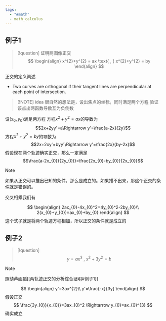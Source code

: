 ```yaml
---
tags:
  - "#math"
  - math_calculus
---
```

## 例子1
> [!question] 
>证明两图像正交
>$$
>\begin{align}
> x^{2}+y^{2} = ax \text{ , } x^{2}+y^{2} = by
\end{align}
>$$

正交的定义阐述
- Two curves are orthogonal if their tangent lines are perpendicular at each point of intersection.

> [!NOTE] idea
> 很自然的想法是，设出焦点的坐标，同时满足两个方程
> 验证该点出两函数导数互为负倒数

设$(x_0,y_0)$满足两方程
方程$x^{2}+y^{2} = ax$的导数为$$2x+2yy'=a\Rightarrow y'=\frac{a-2x}{2y}$$
方程$x^{2}+y^{2} = by$的导数为$$2x+2xy'=byy'\Rightarrow y'=\frac{2x}{by-2x}$$
假设现在两个轨迹确实正交，那么一定满足$$\frac{a-2x_{0}}{2y_{0}}=\frac{2x_{0}-by_{0}}{2x_{0}}$$

> [!NOTE]
> 如果从正交可以推出已知的条件，那么是成立的。如果推不出来，那这个正交的条件就是错误的。

交叉相乘我们有

$$
\begin{align}
2ax_{0}-4x_{0}^2=4y_{0}^2-2by_{0}\\
2(x_{0}+y_{0})=ax_{0}+by_{0}
\end{align}
$$
这个式子就是将两个轨迹方程相加，所以正交的条件就是成立的

## 例子2

> [!question] 
> $$y=ax^{3}\text{ , }x^{2}+3y^2=b$$

> [!NOTE]
> 照葫芦画瓢[[两轨迹正交的分析综合证明#例子1]]

$$
\begin{align}
y'=3ax^{2}\\
y'=\frac{-x}{3y}
\end{align}
$$
假设正交
$$
\frac{3y_{0}}{x_{0}}=3ax_{0}^2
\Rightarrow y_{0}=ax_{0}^{3}
$$
确实成立